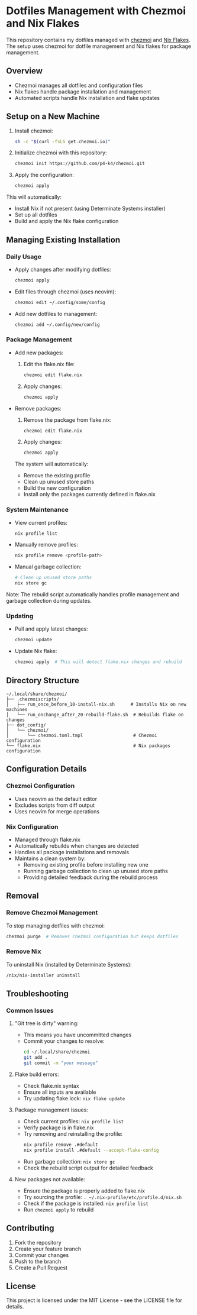 # Dotfiles Management with Chezmoi and Nix Flakes

This repository contains my dotfiles managed with [chezmoi](https://www.chezmoi.io/) and [Nix Flakes](https://nixos.wiki/wiki/Flakes). The setup uses chezmoi for dotfile management and Nix flakes for package management.

## Overview

- Chezmoi manages all dotfiles and configuration files
- Nix flakes handle package installation and management
- Automated scripts handle Nix installation and flake updates

## Setup on a New Machine

1. Install chezmoi:
   ```bash
   sh -c "$(curl -fsLS get.chezmoi.io)"
   ```

2. Initialize chezmoi with this repository:
   ```bash
   chezmoi init https://github.com/p4-k4/chezmoi.git
   ```

3. Apply the configuration:
   ```bash
   chezmoi apply
   ```

This will automatically:
- Install Nix if not present (using Determinate Systems installer)
- Set up all dotfiles
- Build and apply the Nix flake configuration

## Managing Existing Installation

### Daily Usage

- Apply changes after modifying dotfiles:
  ```bash
  chezmoi apply
  ```

- Edit files through chezmoi (uses neovim):
  ```bash
  chezmoi edit ~/.config/some/config
  ```

- Add new dotfiles to management:
  ```bash
  chezmoi add ~/.config/new/config
  ```

### Package Management

- Add new packages:
  1. Edit the flake.nix file:
     ```bash
     chezmoi edit flake.nix
     ```
  2. Apply changes:
     ```bash
     chezmoi apply
     ```

- Remove packages:
  1. Remove the package from flake.nix:
     ```bash
     chezmoi edit flake.nix
     ```
  2. Apply changes:
     ```bash
     chezmoi apply
     ```
  The system will automatically:
  - Remove the existing profile
  - Clean up unused store paths
  - Build the new configuration
  - Install only the packages currently defined in flake.nix

### System Maintenance

- View current profiles:
  ```bash
  nix profile list
  ```

- Manually remove profiles:
  ```bash
  nix profile remove <profile-path>
  ```

- Manual garbage collection:
  ```bash
  # Clean up unused store paths
  nix store gc
  ```

Note: The rebuild script automatically handles profile management and garbage collection during updates.

### Updating

- Pull and apply latest changes:
  ```bash
  chezmoi update
  ```

- Update Nix flake:
  ```bash
  chezmoi apply  # This will detect flake.nix changes and rebuild
  ```

## Directory Structure

```
~/.local/share/chezmoi/
├── .chezmoiscripts/
│   ├── run_once_before_10-install-nix.sh      # Installs Nix on new machines
│   └── run_onchange_after_20-rebuild-flake.sh  # Rebuilds flake on changes
├── dot_config/
│   └── chezmoi/
│       └── chezmoi.toml.tmpl                   # Chezmoi configuration
└── flake.nix                                   # Nix packages configuration
```

## Configuration Details

### Chezmoi Configuration

- Uses neovim as the default editor
- Excludes scripts from diff output
- Uses neovim for merge operations

### Nix Configuration

- Managed through flake.nix
- Automatically rebuilds when changes are detected
- Handles all package installations and removals
- Maintains a clean system by:
  - Removing existing profile before installing new one
  - Running garbage collection to clean up unused store paths
  - Providing detailed feedback during the rebuild process

## Removal

### Remove Chezmoi Management

To stop managing dotfiles with chezmoi:
```bash
chezmoi purge  # Removes chezmoi configuration but keeps dotfiles
```

### Remove Nix

To uninstall Nix (installed by Determinate Systems):
```bash
/nix/nix-installer uninstall
```

## Troubleshooting

### Common Issues

1. "Git tree is dirty" warning:
   - This means you have uncommitted changes
   - Commit your changes to resolve:
     ```bash
     cd ~/.local/share/chezmoi
     git add .
     git commit -m "your message"
     ```

2. Flake build errors:
   - Check flake.nix syntax
   - Ensure all inputs are available
   - Try updating flake.lock: `nix flake update`

3. Package management issues:
   - Check current profiles: `nix profile list`
   - Verify package is in flake.nix
   - Try removing and reinstalling the profile:
     ```bash
     nix profile remove .#default
     nix profile install .#default --accept-flake-config
     ```
   - Run garbage collection: `nix store gc`
   - Check the rebuild script output for detailed feedback

4. New packages not available:
   - Ensure the package is properly added to flake.nix
   - Try sourcing the profile: `. ~/.nix-profile/etc/profile.d/nix.sh`
   - Check if the package is installed: `nix profile list`
   - Run `chezmoi apply` to rebuild

## Contributing

1. Fork the repository
2. Create your feature branch
3. Commit your changes
4. Push to the branch
5. Create a Pull Request

## License

This project is licensed under the MIT License - see the LICENSE file for details.
